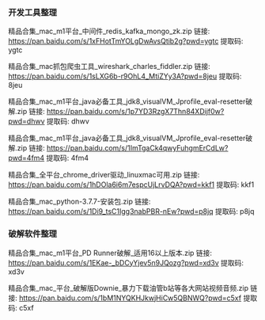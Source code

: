 ### 开发工具整理
精品合集_mac_m1平台_中间件_redis_kafka_mongo_zk.zip
链接: https://pan.baidu.com/s/1xFHotTmYOLgDwAvsQtib2g?pwd=ygtc 提取码: ygtc

精品合集_mac抓包爬虫工具_wireshark_charles_fiddler.zip
链接: https://pan.baidu.com/s/1sLXG6b-r9OhL4_MtiZYy3A?pwd=8jeu 提取码: 8jeu

精品合集_mac_m1平台_java必备工具_jdk8_visualVM_Jprofile_eval-resetter破解.zip
链接: https://pan.baidu.com/s/1p7YD3RzgX7Thn84XDijf0w?pwd=dhwv 提取码: dhwv

精品合集_mac_m1平台_java必备工具_jdk8_visualVM_Jprofile_eval-resetter破解.zip
链接: https://pan.baidu.com/s/1ImTgaCk4qwyFuhgmErCdLw?pwd=4fm4 提取码: 4fm4

精品合集_全平台_chrome_driver驱动_linuxmac可用.zip
链接: https://pan.baidu.com/s/1hDOla6i6m7espcUjLrvDQA?pwd=kkf1 提取码: kkf1

精品合集_mac_python-3.7.7-安装包.zip
链接: https://pan.baidu.com/s/1Di9_tsC1Igg3nabPBR-nEw?pwd=p8jq 提取码: p8jq


### 破解软件整理
精品合集_mac_m1平台_PD Runner破解_适用16以上版本.zip
链接: https://pan.baidu.com/s/1EKae-_bDCyYjev5n9JQozg?pwd=xd3v 提取码: xd3v

精品合集_mac_平台_破解版Downie_暴力下载油管b站等各大网站视频音频.zip
链接: https://pan.baidu.com/s/1bM1NYQKHJkwjHiCw5QBNWQ?pwd=c5xf 提取码: c5xf

